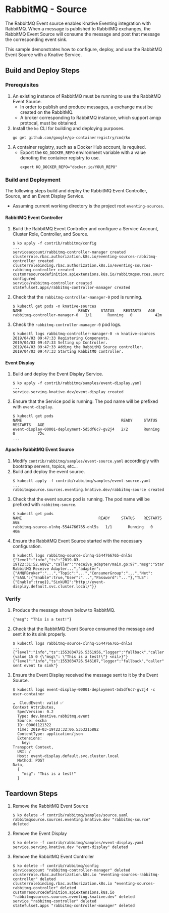 # RabbitMQ - Source

The RabbitMQ Event source enables Knative Eventing integration with RabbitMQ. When a message is published to RabbitMQ exchanges, the RabbitMQ Event Source will consume the message and post that message the corresponding event sink.

This sample demonstrates how to configure, deploy, and use the RabbitMQ Event Source with a Knative Service.

## Build and Deploy Steps

### Prerequisites

1. An existing instance of RabbitMQ must be running to use the RabbitMQ
   Event Source.
   - In order to publish and produce messages, a exchange must be created on the
     RabbitMQ.
   - A broker corresponding to RabbitMQ instance, which support amqp protocal, must be obtained.
2. Install the `ko` CLI for building and deploying purposes.
   ```
   go get github.com/google/go-containerregistry/cmd/ko
   ```
3. A container registry, such as a Docker Hub account, is required.
   - Export the `KO_DOCKER_REPO` environment variable with a value denoting the
     container registry to use.
     ```
     export KO_DOCKER_REPO="docker.io/YOUR_REPO"
     ```

### Build and Deployment

The following steps build and deploy the RabbitMQ Event Controller, Source,
and an Event Display Service.

- Assuming current working directory is the project root `eventing-sources`.

#### RabbitMQ Event Controller

1. Build the RabbitMQ Event Controller and configure a Service Account,
   Cluster Role, Controller, and Source.
   ```
   $ ko apply -f contrib/rabbitmq/config
   ...
   serviceaccount/rabbitmq-controller-manager created
   clusterrole.rbac.authorization.k8s.io/eventing-sources-rabbitmq-controller created
   clusterrolebinding.rbac.authorization.k8s.io/eventing-sources-rabbitmq-controller created
   customresourcedefinition.apiextensions.k8s.io/rabbitmqsources.sources.eventing.knative.dev configured
   service/rabbitmq-controller created
   statefulset.apps/rabbitmq-controller-manager created
   ```
2. Check that the `rabbitmq-controller-manager-0` pod is running.
   ```
   $ kubectl get pods -n knative-sources
   NAME                         READY     STATUS    RESTARTS   AGE
   rabbitmq-controller-manager-0   1/1       Running   0          42m
   ```
3. Check the `rabbitmq-controller-manager-0` pod logs.
   ```
   $ kubectl logs rabbitmq-controller-manager-0 -n knative-sources
   2019/04/03 09:47:33 Registering Components.
   2019/04/03 09:47:33 Setting up Controller.
   2019/04/03 09:47:33 Adding the RabbitMQ Source controller.
   2019/04/03 09:47:33 Starting RabbitMQ controller.
   ```

#### Event Display

1. Build and deploy the Event Display Service.
   ```
   $ ko apply -f contrib/rabbitmq/samples/event-display.yaml
   ...
   service.serving.knative.dev/event-display created
   ```
2. Ensure that the Service pod is running. The pod name will be prefixed with
   `event-display`.
   ```
   $ kubectl get pods
   NAME                                            READY     STATUS    RESTARTS   AGE
   event-display-00001-deployment-5d5df6c7-gv2j4   2/2       Running   0          72s
   ...
   ```

#### Apache RabbitMQ Event Source

1. Modify `contrib/rabbitmq/samples/event-source.yaml` accordingly with bootstrap
   servers, topics, etc...
2. Build and deploy the event source.
   ```
   $ kubectl apply -f contrib/rabbitmq/samples/event-source.yaml
   ...
   rabbitmqsource.sources.eventing.knative.dev/rabbitmq-source created
   ```
3. Check that the event source pod is running. The pod name will be prefixed
   with `rabbitmq-source`.
   ```
   $ kubectl get pods
   NAME                                  READY     STATUS    RESTARTS   AGE
   rabbitmq-source-xlnhq-5544766765-dnl5s   1/1       Running   0          40m
   ```
4. Ensure the RabbitMQ Event Source started with the necessary
   configuration.
   ```
   $ kubectl logs rabbitmq-source-xlnhq-5544766765-dnl5s
   {"level":"info","ts":"2019-03-19T22:31:52.689Z","caller":"receive_adapter/main.go:97","msg":"Starting RabbitMQ Receive Adapter...","adapter":{"AMQPBroker":"...","Topic":"...","ConsumerGroup":"...","Net":{"SASL":{"Enable":true,"User":"...","Password":"..."},"TLS":{"Enable":true}},"SinkURI":"http://event-display.default.svc.cluster.local/"}}
   ```

### Verify

1. Produce the message shown below to RabbitMQ.
   ```
   {"msg": "This is a test!"}
   ```
2. Check that the RabbitMQ Event Source consumed the message and sent it to
   its sink properly.
   ```
   $ kubectl logs rabbitmq-source-xlnhq-5544766765-dnl5s
   ...
   {"level":"info","ts":1553034726.5351956,"logger":"fallback","caller":"adapter/adapter.go:121","msg":"Received: {value 15 0 {\"msg\": \"This is a test!\"} <nil>}"}
   {"level":"info","ts":1553034726.546107,"logger":"fallback","caller":"adapter/adapter.go:154","msg":"Successfully sent event to sink"}
   ```
3. Ensure the Event Display received the message sent to it by the Event Source.

   ```
   $ kubectl logs event-display-00001-deployment-5d5df6c7-gv2j4 -c user-container

   ☁️  CloudEvent: valid ✅
   Context Attributes,
     SpecVersion: 0.2
     Type: dev.knative.rabbitmq.event
     Source: excha
     ID: 00001121322
     Time: 2019-03-19T22:32:06.535321588Z
     ContentType: application/json
     Extensions:
       key:
   Transport Context,
     URI: /
     Host: event-display.default.svc.cluster.local
     Method: POST
   Data,
     {
       "msg": "This is a test!"
     }
   ```

## Teardown Steps

1. Remove the RabbitMQ Event Source
   ```
   $ ko delete -f contrib/rabbitmq/samples/source.yaml
   rabbitmqsource.sources.eventing.knative.dev "rabbitmq-source" deleted
   ```
2. Remove the Event Display
   ```
   $ ko delete -f contrib/rabbitmq/samples/event-display.yaml
   service.serving.knative.dev "event-display" deleted
   ```
3. Remove the RabbitMQ Event Controller
   ```
   $ ko delete -f contrib/rabbitmq/config
   serviceaccount "rabbitmq-controller-manager" deleted
   clusterrole.rbac.authorization.k8s.io "eventing-sources-rabbitmq-controller" deleted
   clusterrolebinding.rbac.authorization.k8s.io "eventing-sources-rabbitmq-controller" deleted
   customresourcedefinition.apiextensions.k8s.io "rabbitmqsources.sources.eventing.knative.dev" deleted
   service "rabbitmq-controller" deleted
   statefulset.apps "rabbitmq-controller-manager" deleted
   ```
